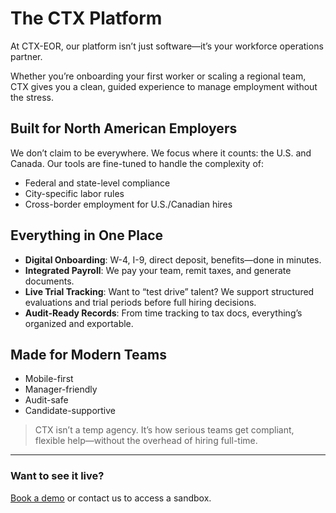 
# The CTX Platform

At CTX-EOR, our platform isn’t just software—it’s your workforce operations partner.

Whether you’re onboarding your first worker or scaling a regional team, CTX gives you a clean, guided experience to manage employment without the stress.

## Built for North American Employers

We don’t claim to be everywhere. We focus where it counts: the U.S. and Canada. Our tools are fine-tuned to handle the complexity of:
- Federal and state-level compliance
- City-specific labor rules
- Cross-border employment for U.S./Canadian hires

## Everything in One Place

- **Digital Onboarding**: W-4, I-9, direct deposit, benefits—done in minutes.
- **Integrated Payroll**: We pay your team, remit taxes, and generate documents.
- **Live Trial Tracking**: Want to “test drive” talent? We support structured evaluations and trial periods before full hiring decisions.
- **Audit-Ready Records**: From time tracking to tax docs, everything’s organized and exportable.

## Made for Modern Teams

- Mobile-first
- Manager-friendly
- Audit-safe
- Candidate-supportive

> CTX isn’t a temp agency. It’s how serious teams get compliant, flexible help—without the overhead of hiring full-time.

----

### Want to see it live?
[Book a demo](#) or contact us to access a sandbox.
